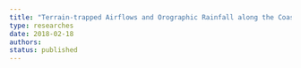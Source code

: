```yaml
---
title: "Terrain-trapped Airflows and Orographic Rainfall along the Coast of Northern California. Part II: Horizontal and vertical structures observed by a scanning Doppler radar"
type: researches
date: 2018-02-18
authors: 
status: published
---
```


